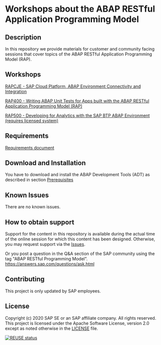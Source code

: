 # Workshops about the ABAP RESTful Application Programming Model

## Description
In this repository we provide materials for customer and community facing sessions that cover topics of the ABAP RESTful Application Programming Model (RAP).

## Workshops

[RAPCJE - SAP Cloud Platform, ABAP Environment Connectivity and Integration](/managed_extensibility/README.md#rapcje---sap-cloud-platform-abap-environment-connectivity-and-integration)

[RAP400 - Writing ABAP Unit Tests for Apps built with the ABAP RESTful Application Programming Model (RAP)](/rap4xx/rap400#readme)

[RAP500 - Developing for Analytics with the SAP BTP ABAP Environment (requires licensed system)](/rap5xx/rap500#readme)
## Requirements

[Requirements document](requirements_rap_workshops.md)

## Download and Installation

You have to download and install the ABAP Development Tools (ADT) as described in section [Prerequisites](#requirements)

## Known Issues

There are no known issues.

## How to obtain support

Support for the content in this repository is available during the actual time of the online session for which this content has been designed. Otherwise, you may request support via the [Issues](../../issues).

Or you post a question in the Q&A section of the SAP community using the tag "ABAP RESTful Programming Model".
https://answers.sap.com/questions/ask.html

## Contributing

This project is only updated by SAP employees.

## License
Copyright (c) 2020 SAP SE or an SAP affiliate company. All rights reserved. This project is licensed under the Apache Software License, version 2.0 except as noted otherwise in the [LICENSE](LICENSES/Apache-2.0.txt) file.

[![REUSE status](https://api.reuse.software/badge/github.com/SAP-samples/abap-platform-rap-workshops)](https://api.reuse.software/info/github.com/SAP-samples/abap-platform-rap-workshops)
